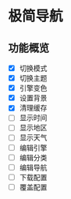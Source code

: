 # 极简导航
## 功能概览
- [x] 切换模式
- [x] 切换主题
- [x] 引擎变色
- [x] 设置背景
- [x] 清理缓存
- [ ] 显示时间
- [ ] 显示地区
- [ ] 显示天气
- [ ] 编辑引擎
- [ ] 编辑分类
- [ ] 编辑导航
- [ ] 下载配置
- [ ] 覆盖配置
